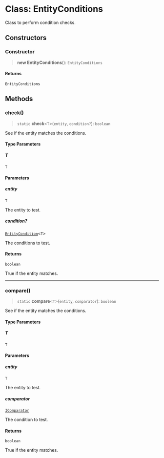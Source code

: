 # Class: EntityConditions

Class to perform condition checks.

## Constructors

### Constructor

> **new EntityConditions**(): `EntityConditions`

#### Returns

`EntityConditions`

## Methods

### check()

> `static` **check**\<`T`\>(`entity`, `condition?`): `boolean`

See if the entity matches the conditions.

#### Type Parameters

##### T

`T`

#### Parameters

##### entity

`T`

The entity to test.

##### condition?

[`EntityCondition`](../type-aliases/EntityCondition.md)\<`T`\>

The conditions to test.

#### Returns

`boolean`

True if the entity matches.

***

### compare()

> `static` **compare**\<`T`\>(`entity`, `comparator`): `boolean`

See if the entity matches the conditions.

#### Type Parameters

##### T

`T`

#### Parameters

##### entity

`T`

The entity to test.

##### comparator

[`IComparator`](../interfaces/IComparator.md)

The condition to test.

#### Returns

`boolean`

True if the entity matches.
